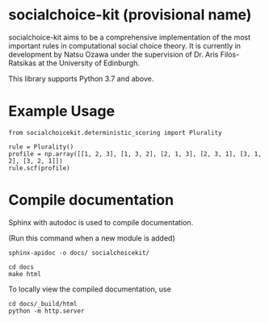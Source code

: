 # socialchoice-kit (provisional name)

socialchoice-kit aims to be a comprehensive implementation of the most important rules in computational social choice theory. It is currently in development by Natsu Ozawa under the supervision of Dr. Aris Filos-Ratsikas at the University of Edinburgh.

This library supports Python 3.7 and above.

# Example Usage

```
from socialchoicekit.deterministic_scoring import Plurality

rule = Plurality()
profile = np.array([[1, 2, 3], [1, 3, 2], [2, 1, 3], [2, 3, 1], [3, 1, 2], [3, 2, 1]])
rule.scf(profile)
```

# Compile documentation
Sphinx with autodoc is used to compile documentation.

(Run this command when a new module is added)
```
sphinx-apidoc -o docs/ socialchoicekit/
```

```
cd docs
make html
```

To locally view the compiled documentation, use
```
cd docs/_build/html
python -m http.server
```
